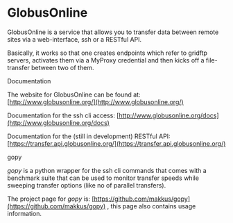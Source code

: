 # GlobusOnline

GlobusOnline is a service that allows you to transfer data between remote sites via a web-interface, ssh or a RESTful API.  

Basically, it works so that one creates endpoints which refer to gridftp servers, activates them via a MyProxy credential and then kicks off a file-transfer between two of them.

Documentation

The website for GlobusOnline can be found at: [http://www.globusonline.org/](http://www.globusonline.org/)

Documentation for the ssh cli access: [http://www.globusonline.org/docs](http://www.globusonline.org/docs)

Documentation for the (still in development) RESTful API: [https://transfer.api.globusonline.org/](https://transfer.api.globusonline.org/)

gopy

*gopy* is a python wrapper for the ssh cli commands that comes with a benchmark suite that can be used to monitor transfer speeds while sweeping transfer options (like no of parallel transfers). 

The project page for *gopy* is: [https://github.com/makkus/gopy](https://github.com/makkus/gopy) , this page also contains usage information.
